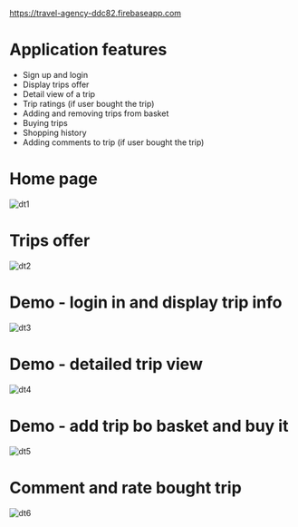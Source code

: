 https://travel-agency-ddc82.firebaseapp.com

# Application features
  + Sign up and login
  + Display trips offer
  + Detail view of a trip
  + Trip ratings (if user bought the trip)
  + Adding and removing trips from basket
  + Buying trips
  + Shopping history
  + Adding comments to trip (if user bought the trip)

# Home page

![dt1](https://user-images.githubusercontent.com/37666186/73756507-f7a1c880-4767-11ea-8d1f-9b6b34abd3f7.PNG)

# Trips offer

![dt2](https://user-images.githubusercontent.com/37666186/73756539-09836b80-4768-11ea-9ceb-c5bc1f86d357.PNG)

# Demo - login in and display trip info

![dt3](https://user-images.githubusercontent.com/37666186/73756968-bcec6000-4768-11ea-99d0-3176b93849f5.gif)

# Demo - detailed trip view

![dt4](https://user-images.githubusercontent.com/37666186/73757104-f58c3980-4768-11ea-9ea3-2d88342a880c.gif)

# Demo - add trip bo basket and buy it

![dt5](https://user-images.githubusercontent.com/37666186/73757392-79462600-4769-11ea-9308-88e125440863.gif)

# Comment and rate bought trip

![dt6](https://user-images.githubusercontent.com/37666186/73757620-c5916600-4769-11ea-8426-fe97b811112a.gif)
